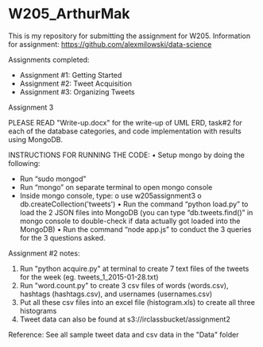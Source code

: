 # W205_ArthurMak

This is my repository for submitting the assignment for W205.
Information for assignment: https://github.com/alexmilowski/data-science

Assignments completed: 
- Assignment #1: Getting Started
- Assignment #2: Tweet Acquisition
- Assignment #3: Organizing Tweets


Assignment 3 

PLEASE READ "Write-up.docx" for the write-up of UML ERD, task#2 for each of the database categories, and code implementation with results using MongoDB.

INSTRUCTIONS FOR RUNNING THE CODE:
•	Setup mongo by doing the following:
-	Run “sudo mongod”
-	Run “mongo” on separate terminal to open mongo console
-	Inside mongo console, type:
o	use w205assignment3
o	db.createCollection('tweets')
•	Run the command “python load.py” to load the 2 JSON files into MongoDB (you can type “db.tweets.find()” in mongo console to double-check if data actually got loaded into the MongoDB)
•	Run the command “node app.js” to conduct the 3 queries for the 3 questions asked. 




Assignment #2 notes:

1. Run "python acquire.py" at terminal to create 7 text files of the tweets for the week
(eg. tweets_1_2015-01-28.txt)
2. Run "word.count.py" to create 3 csv files of words (words.csv), 
hashtags (hashtags.csv), and usernames (usernames.csv)
3. Put all these csv files into an excel file (histogram.xls) to create all three
histograms
4. Tweet data can also be found at s3://irclassbucket/assignment2

Reference:
See all sample tweet data and csv data in the "Data" folder
